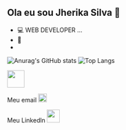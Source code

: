 ## Ola eu sou Jherika Silva 👋

- 💻 WEB DEVELOPER ...
- 🌱 
- 
![Anurag's GitHub stats](https://github-readme-stats.vercel.app/api?username=JherikaSilva&show_icons=true&theme=radical)
![Top Langs](https://github-readme-stats.vercel.app/api/top-langs/?username=JherikaSilva&layout=compact)

<img src="https://cdn.jsdelivr.net/gh/devicons/devicon@latest/icons/python/python-original.svg" width="40" height="40"/>

Meu email
<a href="mailto:pereirajherika@gmail.com" target="_blank">
  <img src="https://cdn.jsdelivr.net/gh/devicons/devicon/icons/google/google-original.svg" width="20" height="20"/>
</a>

Meu Linkedln
  <a href="https://www.linkedin.com/in/JherikaSilva/" target="_blank">
    <img src="https://cdn.jsdelivr.net/gh/devicons/devicon/icons/linkedin/linkedin-original.svg" width="30" height="30"/>
  </a>


